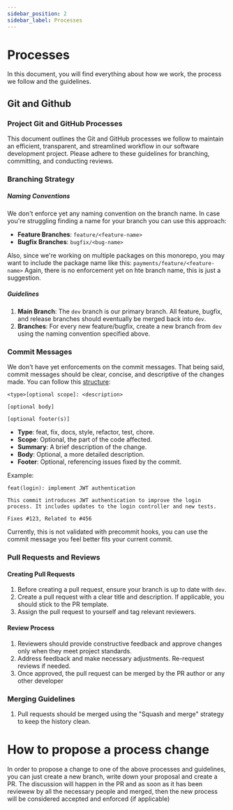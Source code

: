 ```yaml
---
sidebar_position: 2
sidebar_label: Processes
---
```


# Processes

In this document, you will find everything about how we work, the process we follow and the guidelines.

## Git and Github

### Project Git and GitHub Processes

This document outlines the Git and GitHub processes we follow to maintain an efficient, transparent, and streamlined workflow in our software development project. Please adhere to these guidelines for branching, committing, and conducting reviews.

### Branching Strategy

##### Naming Conventions

We don't enforce yet any naming convention on the branch name.
In case you're struggling finding a name for your branch you can use this approach:

- **Feature Branches**: `feature/<feature-name>`
- **Bugfix Branches**: `bugfix/<bug-name>`

Also, since we're working on multiple packages on this monorepo, you may want to include the package name like this: `payments/feature/<feature-name>`
Again, there is no enforcement yet on hte branch name, this is just a suggestion.

##### Guidelines

1. **Main Branch**: The `dev` branch is our primary branch. All feature, bugfix, and release branches should eventually be merged back into `dev`.
2. **Branches**: For every new feature/bugfix, create a new branch from `dev` using the naming convention specified above.

### Commit Messages

We don't have yet enforcements on the commit messages.
That being said, commit messages should be clear, concise, and descriptive of the changes made. You can follow this [structure](https://www.conventionalcommits.org/en/v1.0.0/):

```
<type>[optional scope]: <description>

[optional body]

[optional footer(s)]
```

- **Type**: feat, fix, docs, style, refactor, test, chore.
- **Scope**: Optional, the part of the code affected.
- **Summary**: A brief description of the change.
- **Body**: Optional, a more detailed description.
- **Footer**: Optional, referencing issues fixed by the commit.

Example:

```
feat(login): implement JWT authentication

This commit introduces JWT authentication to improve the login process. It includes updates to the login controller and new tests.

Fixes #123, Related to #456
```

Currently, this is not validated with precommit hooks, you can use the commit message you feel better fits your current commit.

### Pull Requests and Reviews

#### Creating Pull Requests

1. Before creating a pull request, ensure your branch is up to date with `dev`.
2. Create a pull request with a clear title and description. If applicable, you should stick to the PR template.
3. Assign the pull request to yourself and tag relevant reviewers.

#### Review Process

1. Reviewers should provide constructive feedback and approve changes only when they meet project standards.
2. Address feedback and make necessary adjustments. Re-request reviews if needed.
3. Once approved, the pull request can be merged by the PR author or any other developer

### Merging Guidelines

1. Pull requests should be merged using the "Squash and merge" strategy to keep the history clean.

# How to propose a process change

In order to propose a change to one of the above processes and guidelines, you can just create a new branch, write down your proposal and create a PR.
The discussion will happen in the PR and as soon as it has been reviewew by all the necessary people and merged, then the new process will be considered accepted and enforced (if applicable)

